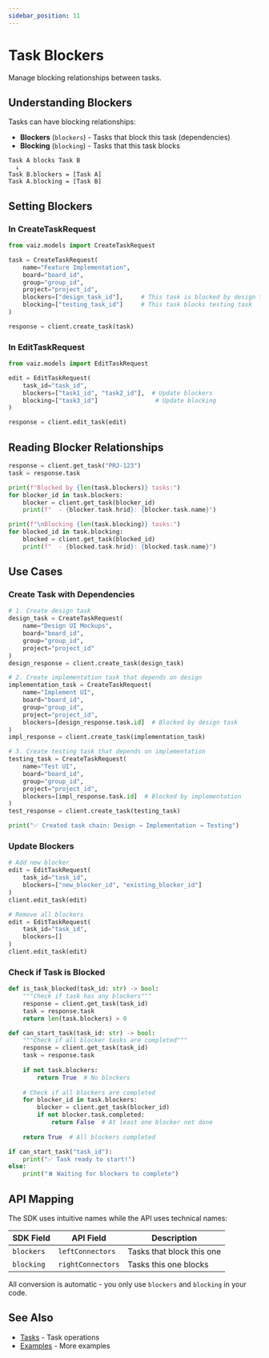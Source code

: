 ```yaml
---
sidebar_position: 11
---
```


# Task Blockers

Manage blocking relationships between tasks.

## Understanding Blockers

Tasks can have blocking relationships:
- **Blockers** (`blockers`) - Tasks that block this task (dependencies)
- **Blocking** (`blocking`) - Tasks that this task blocks

```
Task A blocks Task B
  ↓
Task B.blockers = [Task A]
Task A.blocking = [Task B]
```

## Setting Blockers

### In CreateTaskRequest

```python
from vaiz.models import CreateTaskRequest

task = CreateTaskRequest(
    name="Feature Implementation",
    board="board_id",
    group="group_id",
    project="project_id",
    blockers=["design_task_id"],     # This task is blocked by design task
    blocking=["testing_task_id"]     # This task blocks testing task
)

response = client.create_task(task)
```

### In EditTaskRequest

```python
from vaiz.models import EditTaskRequest

edit = EditTaskRequest(
    task_id="task_id",
    blockers=["task1_id", "task2_id"],  # Update blockers
    blocking=["task3_id"]                # Update blocking
)

response = client.edit_task(edit)
```

## Reading Blocker Relationships

```python
response = client.get_task("PRJ-123")
task = response.task

print(f"Blocked by {len(task.blockers)} tasks:")
for blocker_id in task.blockers:
    blocker = client.get_task(blocker_id)
    print(f"  - {blocker.task.hrid}: {blocker.task.name}")

print(f"\nBlocking {len(task.blocking)} tasks:")
for blocked_id in task.blocking:
    blocked = client.get_task(blocked_id)
    print(f"  - {blocked.task.hrid}: {blocked.task.name}")
```

## Use Cases

### Create Task with Dependencies

```python
# 1. Create design task
design_task = CreateTaskRequest(
    name="Design UI Mockups",
    board="board_id",
    group="group_id",
    project="project_id"
)
design_response = client.create_task(design_task)

# 2. Create implementation task that depends on design
implementation_task = CreateTaskRequest(
    name="Implement UI",
    board="board_id",
    group="group_id",
    project="project_id",
    blockers=[design_response.task.id]  # Blocked by design task
)
impl_response = client.create_task(implementation_task)

# 3. Create testing task that depends on implementation
testing_task = CreateTaskRequest(
    name="Test UI",
    board="board_id",
    group="group_id",
    project="project_id",
    blockers=[impl_response.task.id]  # Blocked by implementation
)
test_response = client.create_task(testing_task)

print("✅ Created task chain: Design → Implementation → Testing")
```

### Update Blockers

```python
# Add new blocker
edit = EditTaskRequest(
    task_id="task_id",
    blockers=["new_blocker_id", "existing_blocker_id"]
)
client.edit_task(edit)

# Remove all blockers
edit = EditTaskRequest(
    task_id="task_id",
    blockers=[]
)
client.edit_task(edit)
```

### Check if Task is Blocked

```python
def is_task_blocked(task_id: str) -> bool:
    """Check if task has any blockers"""
    response = client.get_task(task_id)
    task = response.task
    return len(task.blockers) > 0

def can_start_task(task_id: str) -> bool:
    """Check if all blocker tasks are completed"""
    response = client.get_task(task_id)
    task = response.task
    
    if not task.blockers:
        return True  # No blockers
    
    # Check if all blockers are completed
    for blocker_id in task.blockers:
        blocker = client.get_task(blocker_id)
        if not blocker.task.completed:
            return False  # At least one blocker not done
    
    return True  # All blockers completed

if can_start_task("task_id"):
    print("✅ Task ready to start!")
else:
    print("⏸️ Waiting for blockers to complete")
```

## API Mapping

The SDK uses intuitive names while the API uses technical names:

| SDK Field | API Field | Description |
|-----------|-----------|-------------|
| `blockers` | `leftConnectors` | Tasks that block this one |
| `blocking` | `rightConnectors` | Tasks this one blocks |

All conversion is automatic - you only use `blockers` and `blocking` in your code.

## See Also

- [Tasks](./tasks) - Task operations
- [Examples](../examples) - More examples

